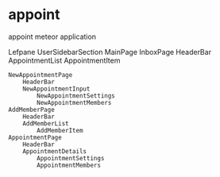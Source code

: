 # appoint
appoint meteor application

Lefpane
    UserSidebarSection
MainPage
    InboxPage
        HeaderBar
        AppointmentList
            AppointmentItem

    NewAppointmentPage
        HeaderBar
        NewAppointmentInput
            NewAppointmentSettings
            NewAppointmentMembers
    AddMemberPage
        HeaderBar
        AddMemberList
            AddMemberItem
    AppointmentPage
        HeaderBar
        AppointmentDetails
            AppointmentSettings
            AppointmentMembers
